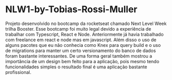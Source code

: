 # NLW1-by-Tobias-Rossi-Muller
Projeto desenvolvido no bootcamp da rocketseat chamado Next Level Week trilha Booster.
Esse bootcamp foi muito legal devido a experiência de trabalhar com Typescript, React e Node. 
Anteriormente já havia trabalhado com freelance em react e node mas em javascript. 
Além disso o uso de alguns pacotes que eu não conhecia como Knex para query build e o uso de migrations para manter um certo versionamento do banco de dados foram bastante interessantes.
De uma forma geral também mostrou a importância de um design bem feito para a aplicação, pois mesmo tendo funcionalidades simples o resultado final é uma aplicação bastante profissional.
